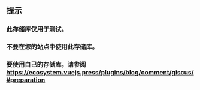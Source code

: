 ## 提示

### 此存储库仅用于测试。

### 不要在您的站点中使用此存储库。

### 要使用自己的存储库，请参阅 https://ecosystem.vuejs.press/plugins/blog/comment/giscus/#preparation
